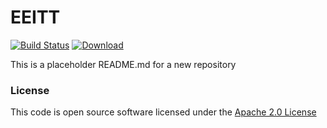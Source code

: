 # EEITT

[![Build Status](https://travis-ci.org/hmrc/EEITT.svg)](https://travis-ci.org/hmrc/EEITT) [ ![Download](https://api.bintray.com/packages/hmrc/releases/EEITT/images/download.svg) ](https://bintray.com/hmrc/releases/EEITT/_latestVersion)

This is a placeholder README.md for a new repository

### License

This code is open source software licensed under the [Apache 2.0 License]("http://www.apache.org/licenses/LICENSE-2.0.html")
